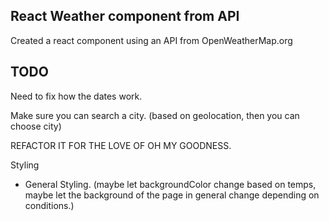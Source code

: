 React Weather component from API
------

Created a react component using an API from OpenWeatherMap.org


TODO
----
Need to fix how the dates work.

Make sure you can search a city. (based on geolocation, then you can choose city)

REFACTOR IT FOR THE LOVE OF OH MY GOODNESS.

Styling
- General Styling. (maybe let backgroundColor change based on temps, maybe let the background of the page in general change depending on conditions.)

